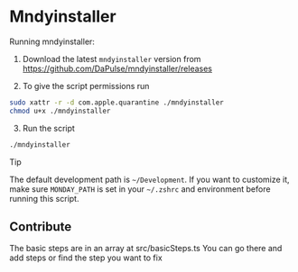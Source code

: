 # Mndyinstaller

Running mndyinstaller:
1. Download the latest `mndyinstaller` version from 
https://github.com/DaPulse/mndyinstaller/releases

2. To give the script permissions run

```sh
sudo xattr -r -d com.apple.quarantine ./mndyinstaller
chmod u+x ./mndyinstaller
```

3. Run the script

```sh
./mndyinstaller
```

> [!TIP]
> The default development path is `~/Development`. If you want to customize it, make sure `MONDAY_PATH` is set in your `~/.zshrc` and environment before running this script.

## Contribute
The basic steps are in an array at src/basicSteps.ts
You can go there and add steps or find the step you want to fix

